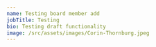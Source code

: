 ```yaml
---
name: Testing board member add
jobTitle: Testing
bio: Testing draft functionality
image: /src/assets/images/Corin-Thornburg.jpeg
---
```

